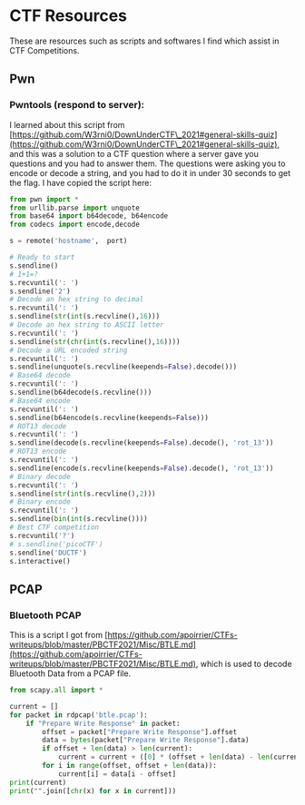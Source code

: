 # CTF Resources

These are resources such as scripts and softwares I find which assist in CTF Competitions.

## Pwn

### Pwntools (respond to server):

I learned about this script from [https://github.com/W3rni0/DownUnderCTF\_2021#general-skills-quiz](https://github.com/W3rni0/DownUnderCTF\_2021#general-skills-quiz), and this was a solution to a CTF question where a server gave you questions and you had to answer them. The questions were asking you to encode or decode a string, and you had to do it in under 30 seconds to get the flag. I have copied the script here:

```python
from pwn import *
from urllib.parse import unquote
from base64 import b64decode, b64encode
from codecs import encode,decode

s = remote('hostname',  port)

# Ready to start
s.sendline()
# 1+1=?
s.recvuntil(': ')
s.sendline('2')
# Decode an hex string to decimal
s.recvuntil(': ')
s.sendline(str(int(s.recvline(),16)))
# Decode an hex string to ASCII letter
s.recvuntil(': ')
s.sendline(str(chr(int(s.recvline(),16))))
# Decode a URL encoded string
s.recvuntil(': ')
s.sendline(unquote(s.recvline(keepends=False).decode()))
# Base64 decode
s.recvuntil(': ')
s.sendline(b64decode(s.recvline()))
# Base64 encode
s.recvuntil(': ')
s.sendline(b64encode(s.recvline(keepends=False)))
# ROT13 decode
s.recvuntil(': ')
s.sendline(decode(s.recvline(keepends=False).decode(), 'rot_13'))
# ROT13 encode
s.recvuntil(': ')
s.sendline(encode(s.recvline(keepends=False).decode(), 'rot_13'))
# Binary decode
s.recvuntil(': ')
s.sendline(str(int(s.recvline(),2)))
# Binary encode
s.recvuntil(': ')
s.sendline(bin(int(s.recvline())))
# Best CTF competition
s.recvuntil('?')
# s.sendline('picoCTF')
s.sendline('DUCTF')
s.interactive()
```

## PCAP

### Bluetooth PCAP

This is a script I got from [https://github.com/apoirrier/CTFs-writeups/blob/master/PBCTF2021/Misc/BTLE.md](https://github.com/apoirrier/CTFs-writeups/blob/master/PBCTF2021/Misc/BTLE.md), which is used to decode Bluetooth Data from  a PCAP file.

```python
from scapy.all import *

current = []
for packet in rdpcap('btle.pcap'):
    if "Prepare Write Response" in packet:       
        offset = packet["Prepare Write Response"].offset
        data = bytes(packet["Prepare Write Response"].data)
        if offset + len(data) > len(current):
            current = current + ([0] * (offset + len(data) - len(current)))
        for i in range(offset, offset + len(data)):
            current[i] = data[i - offset]
print(current)
print("".join([chr(x) for x in current]))
```

